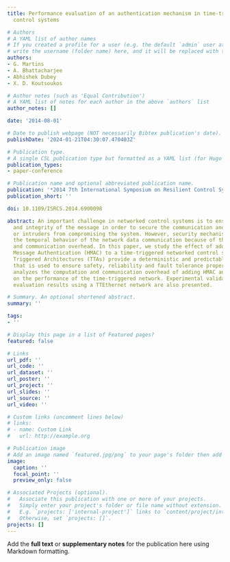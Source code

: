 ```yaml
---
title: Performance evaluation of an authentication mechanism in time-triggered networked
  control systems

# Authors
# A YAML list of author names
# If you created a profile for a user (e.g. the default `admin` user at `content/authors/admin/`), 
# write the username (folder name) here, and it will be replaced with their full name and linked to their profile.
authors:
- G. Martins
- A. Bhattacharjee
- Abhishek Dubey
- X. D. Koutsoukos

# Author notes (such as 'Equal Contribution')
# A YAML list of notes for each author in the above `authors` list
author_notes: []

date: '2014-08-01'

# Date to publish webpage (NOT necessarily Bibtex publication's date).
publishDate: '2024-01-21T04:30:07.470403Z'

# Publication type.
# A single CSL publication type but formatted as a YAML list (for Hugo requirements).
publication_types:
- paper-conference

# Publication name and optional abbreviated publication name.
publication: '*2014 7th International Symposium on Resilient Control Systems (ISRCS)*'
publication_short: ''

doi: 10.1109/ISRCS.2014.6900098

abstract: An important challenge in networked control systems is to ensure the confidentiality
  and integrity of the message in order to secure the communication and prevent attackers
  or intruders from compromising the system. However, security mechanisms may jeopardize
  the temporal behavior of the network data communication because of the computation
  and communication overhead. In this paper, we study the effect of adding Hash Based
  Message Authentication (HMAC) to a time-triggered networked control system. Time
  Triggered Architectures (TTAs) provide a deterministic and predictable timing behavior
  that is used to ensure safety, reliability and fault tolerance properties. The paper
  analyzes the computation and communication overhead of adding HMAC and the impact
  on the performance of the time-triggered network. Experimental validation and performance
  evaluation results using a TTEthernet network are also presented.

# Summary. An optional shortened abstract.
summary: ''

tags:
- ''

# Display this page in a list of Featured pages?
featured: false

# Links
url_pdf: ''
url_code: ''
url_dataset: ''
url_poster: ''
url_project: ''
url_slides: ''
url_source: ''
url_video: ''

# Custom links (uncomment lines below)
# links:
# - name: Custom Link
#   url: http://example.org

# Publication image
# Add an image named `featured.jpg/png` to your page's folder then add a caption below.
image:
  caption: ''
  focal_point: ''
  preview_only: false

# Associated Projects (optional).
#   Associate this publication with one or more of your projects.
#   Simply enter your project's folder or file name without extension.
#   E.g. `projects: ['internal-project']` links to `content/project/internal-project/index.md`.
#   Otherwise, set `projects: []`.
projects: []
---
```


Add the **full text** or **supplementary notes** for the publication here using Markdown formatting.
